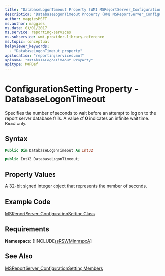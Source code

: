 ```yaml
---
title: "DatabaseLogonTimeout Property (WMI MSReportServer_ConfigurationSetting)"
description: "DatabaseLogonTimeout Property (WMI MSReportServer_ConfigurationSetting)"
author: maggiesMSFT
ms.author: maggies
ms.date: 03/01/2017
ms.service: reporting-services
ms.subservice: wmi-provider-library-reference
ms.topic: conceptual
helpviewer_keywords:
  - "DatabaseLogonTimeout property"
apilocation: "reportingservices.mof"
apiname: "DatabaseLogonTimeout Property"
apitype: MOFDef
---
```

# ConfigurationSetting Property - DatabaseLogonTimeout
  Specifies the number of seconds to wait before an attempt to log on to the report server database fails. A value of **0** indicates an infinite wait time. Read only.  
  
## Syntax  
  
```vb  
Public Dim DatabaseLogonTimeout As Int32  
```  
  
```csharp  
public Int32 DatabaseLogonTimeout;  
```  
  
## Property Values  
 A 32-bit signed integer object that represents the number of seconds.  
  
## Example Code  
 [MSReportServer_ConfigurationSetting Class](../../reporting-services/wmi-provider-library-reference/msreportserver-configurationsetting-class.md)  
  
## Requirements  
 **Namespace:** [!INCLUDE[ssRSWMInmspcA](../../includes/ssrswminmspca-md.md)]  
  
## See Also  
 [MSReportServer_ConfigurationSetting Members](../../reporting-services/wmi-provider-library-reference/msreportserver-configurationsetting-members.md)  
  
  
